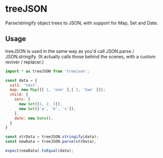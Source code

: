 # treeJSON
Parse/stringify object trees to JSON, with support for Map, Set and Date.

## Usage
treeJSON is used in the same way as you'd call JSON.parse / JSON.stringify. (It actually calls those behind the scenes, with a custom reviver / replacer.)

```javascript
import * as treeJSON from 'treejson';

const data = {
  val1: 'test',
  map: new Map([[ 1, 'one' ],[ 2, 'two' ]]);
  child: {
    sets: [
      new Set([1, 2, 3]),
      new Set(['a', 'b', 'c']),
    ],
    date: new Date(),
  }
}

const strData = treeJSON.stringify(data);
const newData = treeJSON.parse(strData);

expect(newData).toEqual(data);
```
